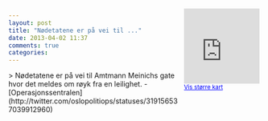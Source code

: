 ```yaml
---
layout: post
title: "Nødetatene er på vei til ..."
date: 2013-04-02 11:37
comments: true
categories: 
---
```

<div style="float:right; margin:5px; position:relative;top:-130px;"><iframe width="150" height="150" frameborder="0" scrolling="no" marginheight="0" marginwidth="0" src="http://maps.google.com/maps?q=Amtmann%20Meinichs%20gate,+Oslo&hl=no&t=m&z=14&output=embed&iwloc=&"></iframe><br/><small><a href="http://maps.google.com/maps?q=Amtmann%20Meinichs%20gate,+Oslo&hl=no&t=m&z=14&source=embed&iwloc=A" style="color:#0000FF;text-align:left" target="_new">Vis st&oslash;rre kart</a></small></div>
> Nødetatene er på vei til Amtmann Meinichs gate hvor det meldes om røyk fra en leilighet.
- [Operasjonssentralen](http://twitter.com/oslopolitiops/statuses/319156537039912960)
